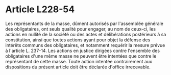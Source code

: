 # Article L228-54

Les représentants de la masse, dûment autorisés par l'assemblée générale des obligataires, ont seuls qualité pour engager, au nom de ceux-ci, les actions en nullité de la société ou des actes et délibérations postérieurs à sa constitution, ainsi que toutes actions ayant pour objet la défense des intérêts communs des obligataires, et notamment requérir la mesure prévue à l'article L. 237-14.   Les actions en justice dirigées contre l'ensemble des obligataires d'une même masse ne peuvent être intentées que contre le représentant de cette masse.   Toute action intentée contrairement aux dispositions du présent article doit être déclarée d'office irrecevable.